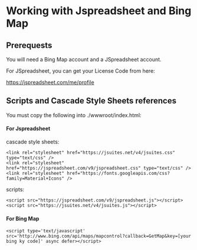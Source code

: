 
# Working with Jspreadsheet and Bing Map

## Prerequests

You will need a Bing Map account and a JSpreadsheet account.

For JSpreadsheet, you can get your License Code from here:

https://jspreadsheet.com/me/profile


## Scripts and Cascade Style Sheets references

You must copy the following into ./wwwroot/index.html:

#### For Jspreadsheet

cascade style sheets:

    <link rel="stylesheet" href="https://jsuites.net/v4/jsuites.css" type="text/css" />
    <link rel="stylesheet" href="https://jspreadsheet.com/v9/jspreadsheet.css" type="text/css" />
    <link rel="stylesheet" href="https://fonts.googleapis.com/css?family=Material+Icons" />

scripts:

    <script src="https://jspreadsheet.com/v9/jspreadsheet.js"></script>
    <script src="https://jsuites.net/v4/jsuites.js"></script>
    
#### For Bing Map

    <script type='text/javascript' src='http://www.bing.com/api/maps/mapcontrol?callback=GetMap&key=[your bing ky code]' async defer></script>
    
